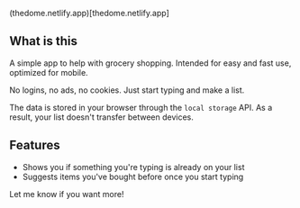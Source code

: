 (thedome.netlify.app)[thedome.netlify.app]

## What is this
A simple app to help with grocery shopping. Intended for easy and fast use, optimized for mobile.

No logins, no ads, no cookies. Just start typing and make a list.

The data is stored in your browser through the `local storage` API. As a result, your list doesn't transfer between devices.

## Features
* Shows you if something you're typing is already on your list
* Suggests items you've bought before once you start typing

Let me know if you want more!

